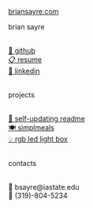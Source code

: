 [briansayre.com](briansayre.com)


  <p class="dark-mode-p">brian sayre</p>
  <br>
  <a class="dark-mode-a" target="_blank" href="https://github.com/briansayre">🐙 github</a> <br>
  <a class="dark-mode-a" target="_blank" href="https://github.com/briansayre/resume/blob/master/resume.pdf">📋 resume</a> <br>
  <a class="dark-mode-a" target="_blank" href="https://www.linkedin.com/in/brian-sayre">🔗 linkedin</a> <br>
 <br>
  <p class="dark-mode-p"> projects </p> <br>
  <a class="dark-mode-a" target="_blank" href="https://github.com/briansayre/briansayre">📝 self-updating readme</a> <br>
  <a class="dark-mode-a" target="_blank" href="https://bit.ly/simplmeals">🍽️ simplmeals</a> <br>
  <a class="dark-mode-a" target="_blank" href="https://github.com/briansayre/RGB-LED-Light-Box">💡 rgb led light box</a> <br>
 <br>
  <p class="dark-mode-p"> contacts </p> <br>
  <a class="dark-mode-a" >📨 bsayre@iastate.edu</a> <br>
  <a class="dark-mode-a" >📱 (319)-804-5234</a> <br>
  <br>
